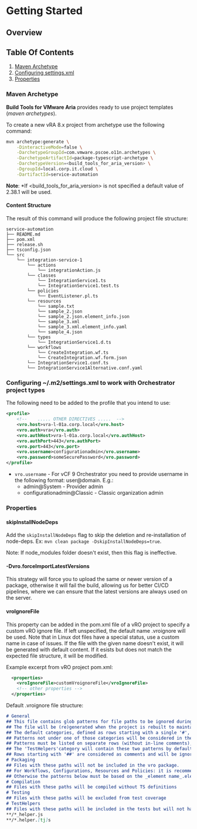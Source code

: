 [//]: # (DEFAULT TEMPLATE, Used if no others match)

[//]: # (Remove Comments when you are done)
[//]: # (What is this?)

# Getting Started

[//]: # (Additional Information on the topic goes here)

[//]: # (What will you learn)
[//]: # (Optional)

## Overview

[//]: # (Internal navigation)
[//]: # (Navigational links may have a short description after them separated by a `-`)

## Table Of Contents

1. [Maven Archetype](#maven-archetype)
3. [Configuring settings.xml](#configuring-m2settingsxml-to-work-with-orchestrator-project-types)
2. [Properties](#properties)

### Maven Archetype

**Build Tools for VMware Aria** provides ready to use project templates (*maven archetypes*).

To create a new vRA 8.x project from archetype use the following command:

```Bash
mvn archetype:generate \
    -DinteractiveMode=false \
    -DarchetypeGroupId=com.vmware.pscoe.o11n.archetypes \
    -DarchetypeArtifactId=package-typescript-archetype \
    -DarchetypeVersion=<build_tools_for_aria_version> \
    -DgroupId=local.corp.it.cloud \
    -DartifactId=service-automation
```

**Note**: *If <build_tools_for_aria_version> is not specified a default value of 2.38.1 will be used.

#### Content Structure

The result of this command will produce the following project file structure:

```ascii
service-automation
├── README.md
├── pom.xml
├── release.sh
├── tsconfig.json
└── src
    └── integration-service-1
        └── actions
            └── integrationAction.js
        └── classes
            └── IntegrationService1.ts
            └── IntegrationService1.test.ts            
        └── policies
            └── EventListener.pl.ts
        └── resources
            └── sample.txt
            └── sample_2.json
            └── sample_2.json.element_info.json
            └── sample_3.xml
            └── sample_3.xml.element_info.yaml
            └── sample_4.json
        └── types
            └── IntegrationService1.d.ts
        └── workflows
            └── CreateIntegration.wf.ts
            └── CreateIntegration.wf.form.json
        └── IntegrationService1.conf.ts            
        └── IntegrationService1Alternative.conf.yaml        
```

### Configuring ~/.m2/settings.xml to work with Orchestrator project types

The following need to be added to the profile that you intend to use:

```xml
<profile>
    <!--    ..... OTHER DIRECTIVES .....  -->
    <vro.host>vra-l-01a.corp.local</vro.host>
    <vro.auth>vra</vro.auth>
    <vro.authHost>vra-l-01a.corp.local</vro.authHost>
    <vro.authPort>443</vro.authPort>
    <vro.port>443</vro.port>
    <vro.username>configurationadmin</vro.username>
    <vro.password>someSecurePassword</vro.password>
</profile>
```

- `vro.username` - For vCF 9 Orchestrator you need to provide username in the following format: user@domain. E.g.:
  - admin@System - Provider admin
  - configurationadmin@Classic - Classic organization admin

### Properties

#### skipInstallNodeDeps

Add the `skipInstallNodeDeps` flag to skip the deletion and re-installation of node-deps. Ex: `mvn clean package -DskipInstallNodeDeps=true`.

Note: If node_modules folder doesn't exist, then this flag is ineffective.

#### -Dvro.forceImportLatestVersions

This strategy will force you to upload the same or newer version of a package, otherwise it will fail the build, allowing us for better CI/CD pipelines, where we can ensure that the latest versions are always used on the server.

#### vroIgnoreFile

This property can be added in the pom.xml file of a vRO project to specify a custom vRO ignore file.
If left unspecified, the default name .vroignore will be used.
Note that in Linux dot files have a special status, use a custom name in case of issues.
If the file with the given name doesn't exist, it will be generated with default content.
If it esists but does not match the expected file structure, it will be modified.

Example excerpt from vRO project pom.xml:
```xml
  <properties>
    <vroIgnoreFile>customVroignoreFile</vroIgnoreFile>
    <!-- other properties -->
  </properties>

```

Default .vroignore file structure:
```md
# General
## This file contains glob patterns for file paths to be ignored during compilation, packaging and testing.
## The file will be (re)generated when the project is rebuilt to maintain the default categories and patterns, ignoring blank lines and repeating comments.
## The default categories, defined as rows starting with a single '#', are 'General', 'Packaging', 'Compilation', 'Testing', 'TestHelpers'.
## Patterns not under one of those categories will be considered in the 'General' category and ignored during all operations.
## Patterns must be listed on separate rows (without in-line comments), can be negated with a single '!' at the start and will be trimmed before processing.
## The 'TestHelpers'category will contain these two patterns by default: '**/*_helper.js', '**/*.helper.[tj]s'
## Rows starting with '##' are considered as comments and will be ignored on processing.
# Packaging
## Files with these paths will not be included in the vro package.
## For Workflows, Configurations, Resources and Policies: it is recommended to use the 'General' category (will skip xml element generation).
## Otherwise the patterns below must be based on the _element name_.element_info.xml files in target/vro-sources/xml.
# Compilation
## Files with these paths will be compiled without TS definitions
# Testing
## Files with these paths will be excluded from test coverage
# TestHelpers
## Files with these paths will be included in the tests but will not have TS definitions and will not be included in the test coverage or the vro package
**/*_helper.js
**/*.helper.[tj]s
```
